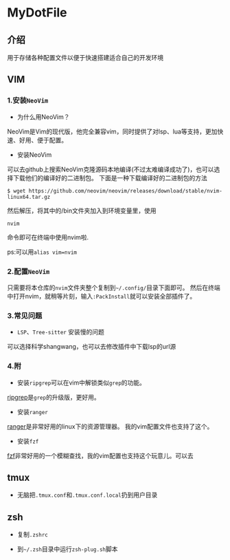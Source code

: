 # MyDotFile

## 介绍

用于存储各种配置文件以便于快速搭建适合自己的开发环境


## VIM

### 1.安装`NeoVim`

*  为什么用NeoVim？

NeoVim是Vim的现代版，他完全兼容vim，同时提供了对lsp、lua等支持，更加快速、好用、便于配置。

* 安装NeoVim

可以去github上搜索NeoVim克隆源码本地编译(不过太难编译成功了)，也可以选择下载他们的编译好的二进制包。
下面是一种下载编译好的二进制包的方法
```
$ wget https://github.com/neovim/neovim/releases/download/stable/nvim-linux64.tar.gz
```
然后解压，将其中的/bin文件夹加入到环境变量里，使用
```
nvim
```
命令即可在终端中使用nvim啦.

ps:可以用`alias vim=nvim`

### 2.配置`NeoVim`

只需要将本仓库的`nvim`文件夹整个复制到`~/.config/`目录下面即可。
然后在终端中打开nvim，就稍等片刻，输入`:PackInstall`就可以安装全部插件了。

### 3.常见问题

* `LSP`、`Tree-sitter` 安装慢的问题

可以选择科学shangwang，也可以去修改插件中下载lsp的url源

### 4.附

* 安装`ripgrep`可以在vim中解锁类似`grep`的功能。

[ripgrep](https://github.com/BurntSushi/ripgrep "ripgrep")是`grep`的升级版，更好用。

* 安装`ranger`

[ranger](https://github.com/ranger/ranger "ranger")是非常好用的linux下的资源管理器。
我的vim配置文件也支持了这个。

* 安装`fzf`

[fzf](https://github.com/junegunn/fzf "fzf")非常好用的一个模糊查找，我的vim配置也支持这个玩意儿。可以去



## tmux
- 无脑把`.tmux.conf`和`.tmux.conf.local`扔到用户目录

## zsh

- 复制`.zshrc`

- 到`~/.zsh`目录中运行`zsh-plug.sh`脚本


